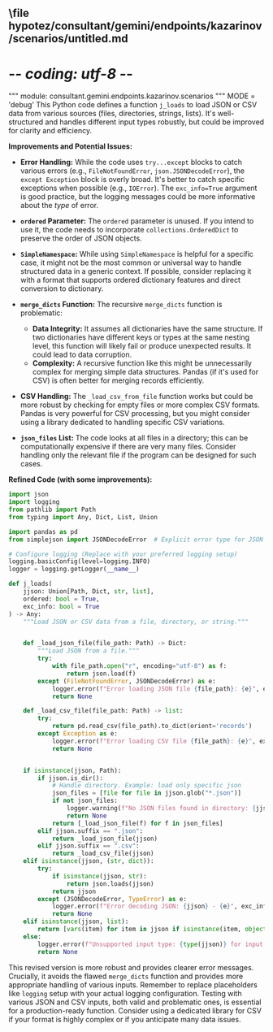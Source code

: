 ## \file hypotez/consultant/gemini/endpoints/kazarinov/scenarios/untitled.md
# -*- coding: utf-8 -*-

""" module: consultant.gemini.endpoints.kazarinov.scenarios """
MODE = 'debug'
This Python code defines a function `j_loads` to load JSON or CSV data from various sources (files, directories, strings, lists). It's well-structured and handles different input types robustly, but could be improved for clarity and efficiency.

**Improvements and Potential Issues:**

* **Error Handling:** While the code uses `try...except` blocks to catch various errors (e.g., `FileNotFoundError`, `json.JSONDecodeError`), the `except Exception` block is overly broad.  It's better to catch specific exceptions when possible (e.g., `IOError`). The `exc_info=True` argument is good practice, but the logging messages could be more informative about the *type* of error.

* **`ordered` Parameter:** The `ordered` parameter is unused.  If you intend to use it, the code needs to incorporate `collections.OrderedDict` to preserve the order of JSON objects.

* **`SimpleNamespace`:** While using `SimpleNamespace` is helpful for a specific case, it might not be the most common or universal way to handle structured data in a generic context. If possible, consider replacing it with a format that supports ordered dictionary features and direct conversion to dictionary.

* **`merge_dicts` Function:** The recursive `merge_dicts` function is problematic:
    * **Data Integrity:**  It assumes all dictionaries have the same structure.  If two dictionaries have different keys or types at the same nesting level, this function will likely fail or produce unexpected results. It could lead to data corruption.
    * **Complexity:**  A recursive function like this might be unnecessarily complex for merging simple data structures.  Pandas (if it's used for CSV) is often better for merging records efficiently.

* **CSV Handling:** The `_load_csv_from_file` function works but could be more robust by checking for empty files or more complex CSV formats.  Pandas is very powerful for CSV processing, but you might consider using a library dedicated to handling specific CSV variations.

* **`json_files` List:** The code looks at all files in a directory; this can be computationally expensive if there are very many files.  Consider handling only the relevant file if the program can be designed for such cases.


**Refined Code (with some improvements):**

```python
import json
import logging
from pathlib import Path
from typing import Any, Dict, List, Union

import pandas as pd
from simplejson import JSONDecodeError  # Explicit error type for JSON

# Configure logging (Replace with your preferred logging setup)
logging.basicConfig(level=logging.INFO)
logger = logging.getLogger(__name__)

def j_loads(
    jjson: Union[Path, Dict, str, list],
    ordered: bool = True,
    exc_info: bool = True
) -> Any:
    """Load JSON or CSV data from a file, directory, or string."""


    def _load_json_file(file_path: Path) -> Dict:
        """Load JSON from a file."""
        try:
            with file_path.open("r", encoding="utf-8") as f:
                return json.load(f)
        except (FileNotFoundError, JSONDecodeError) as e:
            logger.error(f"Error loading JSON file {file_path}: {e}", exc_info=exc_info)
            return None

    def _load_csv_file(file_path: Path) -> list:
        try:
            return pd.read_csv(file_path).to_dict(orient='records')
        except Exception as e:
            logger.error(f"Error loading CSV file {file_path}: {e}", exc_info=exc_info)
            return None


    if isinstance(jjson, Path):
        if jjson.is_dir():
            # Handle directory. Example: load only specific json
            json_files = [file for file in jjson.glob("*.json")]
            if not json_files:
                logger.warning(f"No JSON files found in directory: {jjson}")
                return None
            return [_load_json_file(f) for f in json_files]
        elif jjson.suffix == ".json":
            return _load_json_file(jjson)
        elif jjson.suffix == ".csv":
            return _load_csv_file(jjson)
    elif isinstance(jjson, (str, dict)):
        try:
            if isinstance(jjson, str):
                return json.loads(jjson)
            return jjson
        except (JSONDecodeError, TypeError) as e:
            logger.error(f"Error decoding JSON: {jjson} - {e}", exc_info=exc_info)
            return None
    elif isinstance(jjson, list):
        return [vars(item) for item in jjson if isinstance(item, object)] # Check if item is a valid object
    else:
        logger.error(f"Unsupported input type: {type(jjson)} for input {jjson}")
        return None


```

This revised version is more robust and provides clearer error messages.  Crucially, it avoids the flawed `merge_dicts` function and provides more appropriate handling of various inputs. Remember to replace placeholders like `logging` setup with your actual logging configuration.  Testing with various JSON and CSV inputs, both valid and problematic ones, is essential for a production-ready function.  Consider using a dedicated library for CSV if your format is highly complex or if you anticipate many data issues.
